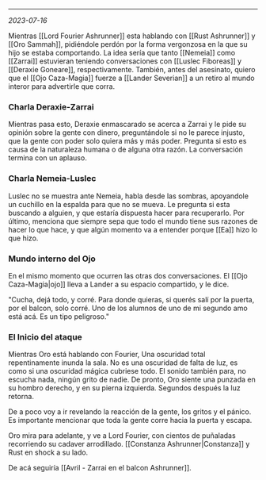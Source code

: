 
---
*2023-07-16*

Mientras [[Lord Fourier Ashrunner]] esta hablando con [[Rust Ashrunner]] y [[Oro Sammah]], pidiéndole perdón por la forma vergonzosa en la que su hijo se estaba comportando. La idea sería que tanto [[Nemeia]] como [[Zarrai]] estuvieran teniendo conversaciones con [[Luslec Fiboreas]] y [[Deraxie Goneare]], respectivamente. También, antes del asesinato, quiero que el [[Ojo Caza-Magia]] fuerze a [[Lander Severian]] a un retiro al mundo interor para advertirle que corra.

### Charla Deraxie-Zarrai

Mientras pasa esto, Deraxie enmascarado se acerca a Zarrai y le pide su opinión sobre la gente con dinero, preguntándole si no le parece injusto, que la gente con poder solo quiera más y más poder. Pregunta si esto es causa de la naturaleza humana o de alguna otra razón. La conversación termina con un aplauso.

### Charla Nemeia-Luslec

Luslec no se muestra ante Nemeia, habla desde las sombras, apoyandole un cuchillo en la espalda para que no se mueva. Le pregunta si esta buscando a alguien, y que estaría dispuesta hacer para recuperarlo. Por último, menciona que siempre sepa que todo el mundo tiene sus razones de hacer lo que hace, y que algún momento va a entender porque [[Ea]] hizo lo que hizo.

### Mundo interno del Ojo

En el mismo momento que ocurren las otras dos conversaciones. El [[Ojo Caza-Magia|ojo]] lleva a Lander a su espacio compartido, y le dice.

"Cucha, dejá todo, y corré. Para donde quieras, si querés salí por la puerta, por el balcon, solo corré. Uno de los alumnos de uno de mi segundo amo está acá. Es un tipo peligroso."

### El Inicio del ataque

Mientras Oro está hablando con Fourier, Una oscuridad total repentinamente inunda la sala. No es una oscuridad de falta de luz, es como si una oscuridad mágica cubriese todo. El sonido también para, no escucha nada, ningún grito de nadie. De pronto, Oro siente una punzada en su hombro derecho, y en su pierna izquierda. Segundos después la luz retorna.

De a poco voy a ir revelando la reacción de la gente, los gritos y el pánico. Es importante mencionar que toda la gente corre hacia la puerta y escapa.

Oro mira para adelante, y ve a Lord Fourier, con cientos de puñaladas recorriendo su cadaver arrodillado. [[Constanza Ashrunner|Constanza]] y Rust en shock a su lado.


De acá seguiría [[Avril - Zarrai en el balcon Ashrunner]].